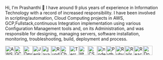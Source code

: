 Hi, I'm Prashanthi 👋
I have around 9 plus years of experience in Information Technology with a record of increased responsibility.
I have been involved in scripting/automation, Cloud Computing projects in AWS, GCP,Fullstack,continuous Integration implementation using various Configuration Management tools and, on its Administration, and was responsible for designing, managing servers, software installation, monitoring, troubleshooting, build, deployment and process.



<img height="30" alt="AWS" src="https://user-images.githubusercontent.com/79076790/225335125-b09160c1-be65-47fb-ae6c-a0f0a0cedf2e.png" style="max-width: 100%;"><img height="30" alt="GCP" src="https://user-images.githubusercontent.com/79076790/225322939-75d2bc9e-46ce-437d-957e-9369372bcef3.png" style="max-width: 100%;"><img height="30" alt="DevOps" src="https://user-images.githubusercontent.com/79076790/225323433-58184743-d046-43ce-9390-fb98200c2f32.png" style="max-width: 100%;"><img height="30" alt="Jenkins" src="https://user-images.githubusercontent.com/79076790/225333480-1e1aef04-359c-4623-b8ab-08839a7099c8.png" style="max-width: 100%;"><img height="30" alt="javascript" src="https://user-images.githubusercontent.com/79076790/225321963-b183e0b6-56c3-4535-8705-671f71fadf89.png" style="max-width: 100%;"><img height="30" alt="Rundeck" src="https://user-images.githubusercontent.com/79076790/225331799-86634954-0cd7-47c6-8778-6fabdedcc659.png" style="max-width: 100%;"><img height="30" alt="Chef" src="https://user-images.githubusercontent.com/79076790/225334117-a437455e-13b9-4c62-b874-1d495e59d2ca.png" style="max-width: 100%;"><img height="30" alt="Terraform" src="https://user-images.githubusercontent.com/79076790/225332144-821bf6d9-6dd1-4ecd-b07d-a4dbfe71d5ab.png" style="max-width: 100%;"><img height="30" alt="Html" src="https://user-images.githubusercontent.com/79076790/225334357-73268bf2-6a5e-41c8-9895-f6abdef8d879.png" style="max-width: 100%;"><img height="30" alt="CSS" src="https://user-images.githubusercontent.com/79076790/225334829-4760a501-cdc8-4531-8953-0191260aa758.png" style="max-width: 100%;"><img height="30" alt="nodeJs" src="https://user-images.githubusercontent.com/79076790/225326889-4b298a45-5423-4b34-a6aa-cde52d4283b8.png" style="max-width: 100%;"><img height="30" alt="Python" src="https://user-images.githubusercontent.com/79076790/225332532-e45f765c-5ccc-4348-963e-683790caba9f.png" style="max-width: 100%;"><img height="30" alt="Ruby" src="https://user-images.githubusercontent.com/79076790/225333072-604d3b29-1198-4dbb-9ca1-2a038a630e3a.png" style="max-width: 100%;"><img height="30" alt="Rails" src="https://user-images.githubusercontent.com/79076790/225332901-e1ee1d25-1074-4e99-8391-dc034594dee4.png" style="max-width: 100%;"><img height="30" alt="React" src="https://user-images.githubusercontent.com/79076790/225335125-b09160c1-be65-47fb-ae6c-a0f0a0cedf2e.png" style="max-width: 100%;"><img height="30" alt="Docker" src="https://user-images.githubusercontent.com/79076790/225327797-05a456f1-20ac-42cd-b830-8d6cd10567d2.png" style="max-width: 100%;">











